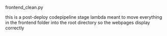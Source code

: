 frontend_clean.py

this is a post-deploy codepipeline stage lambda meant to move everything in the frontend folder into the root directory so the webpages display correctly
